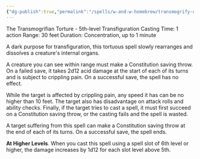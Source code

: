 ```yaml
---
{"dg-publish":true,"permalink":"/spells/w-and-w-homebrew/transmogrify-dark/"}
---
```


The Transmogrifian Torture - 5th-level Transfiguration
Casting Time: 1 action
Range: 30 feet
Duration: Concentration, up to 1 minute

A dark purpose for transfiguration, this tortuous spell slowly rearranges and dissolves a creature's internal organs. 

A creature you can see within range must make a Constitution saving throw. On a failed save, it takes 2d12 acid damage at the start of each of its turns and is subject to crippling pain. On a successful save, the spell has no effect.

While the target is affected by crippling pain, any speed it has can be no higher than 10 feet. The target also has disadvantage on attack rolls and ability checks. Finally, if the target tries to cast a spell, it must first succeed on a Constitution saving throw, or the casting fails and the spell is wasted.

A target suffering from this spell can make a Constitution saving throw at the end of each of its turns. On a successful save, the spell ends.

**At Higher Levels**. When you cast this spell using a spell slot of 6th level or higher, the damage increases by 1d12 for each slot level above 5th.